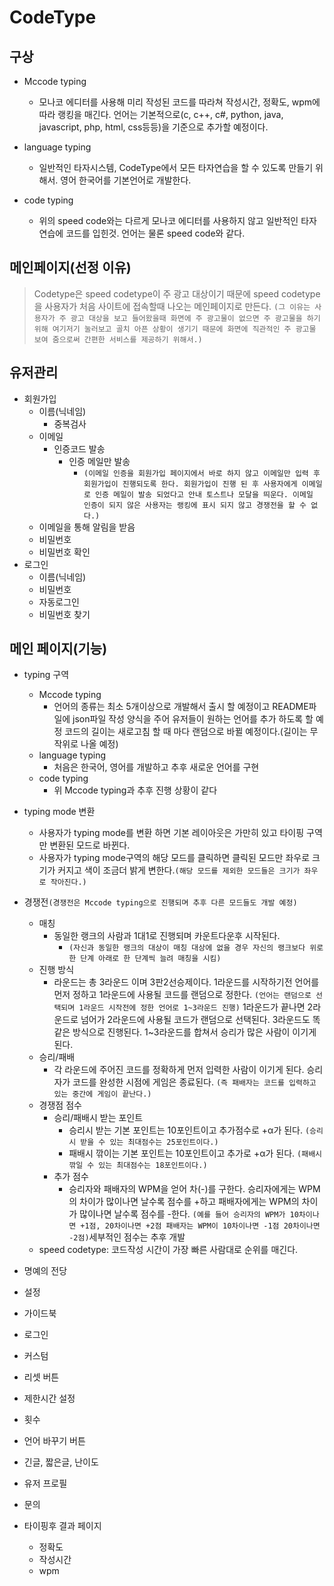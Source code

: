 # CodeType

## 구상
<!-- 사용자가 탭 이름만 보고 무엇인지 알 수 있도록 직관적이게 바꿀 것 -->
- Mccode typing
    - 모나코 에디터를 사용해 미리 작성된 코드를 따라쳐 작성시간, 정확도, wpm에 따라 랭킹을 매긴다. 언어는 기본적으로(c, c++, c#, python, java, javascript, php, html, css등등)을 기준으로 추가할 예정이다.
    
 - language typing
    - 일반적인 타자시스템, CodeType에서 모든 타자연습을 할 수 있도록 만들기 위해서. 영어 한국어를 기본언어로 개발한다.

 - code typing
    - 위의 speed code와는 다르게 모나코 에디터를 사용하지 않고 일반적인 타자연습에 코드를 입힌것. 언어는 물론 speed code와 같다.

## 메인페이지(선정 이유)
> Codetype은 speed codetype이 주 광고 대상이기 때문에 speed codetype을 사용자가 처음 사이트에 접속할때 나오는 메인페이지로 만든다.
`(그 이유는 사용자가 주 광고 대상을 보고 들어왔을때 화면에 주 광고물이 없으면 주 광고물을 하기 위해 여기저기 눌러보고 골치 아픈 상황이 생기기 때문에 화면에 직관적인 주 광고물 보여 줌으로써 간편한 서비스를 제공하기 위해서.)`

## 유저관리
- 회원가입
    - 이름(닉네임)
        - 중복검사
    - 이메일
        - 인증코드 발송 
            - 인증 메일만 발송
                - `(이메일 인증을 회원가입 페이지에서 바로 하지 않고 이메일만 입력 후 회원가입이 진행되도록 한다. 회원가입이 진행 된 후 사용자에게 이메일로 인증 메일이 발송 되었다고 안내 토스트나 모달을 띄운다. 이메일 인증이 되지 않은 사용자는 랭킹에 표시 되지 않고 경쟁전을 할 수 없다.)`
    - 이메일을 통해 알림을 받음
    - 비밀번호
    - 비밀번호 확인
- 로그인
  - 이름(닉네임)
  - 비밀번호
  - 자동로그인 
  - 비밀번호 찾기

## 메인 페이지(기능)
- typing 구역
    - Mccode typing
        - 언어의 종류는 최소 5개이상으로 개발해서 출시 할 예정이고 README파일에 json파일 작성 양식을 주어 유저들이 원하는 언어를 추가 하도록 할 예정
        코드의 길이는 새로고침 할 때 마다 랜덤으로 바뀔 예정이다.(길이는 무작위로 나올 예정)
    - language typing
        - 처음은 한국어, 영어를 개발하고 추후 새로운 언어를 구현
    - code typing
        - 위 Mccode typing과 추후 진행 상황이 같다
- typing mode 변환
    - 사용자가 typing mode를 변환 하면 기본 레이아웃은 가만히 있고 타이핑 구역만 변환된 모드로 바뀐다.
    - 사용자가 typing mode구역의 해당 모드를 클릭하면 클릭된 모드만 좌우로 크기가 커지고 색이 조금더 밝게 변한다.`(해당 모드를 제외한 모드들은 크기가 좌우로 작아진다.)`

- 경쟁전`(경쟁전은 Mccode typing으로 진행되며 추후 다른 모드들도 개발 예정)`
    - 매칭
         - 동일한 랭크의 사람과 1대1로 진행되며 카운트다운후 시작된다.
            - `(자신과 동일한 랭크의 대상이 매칭 대상에 없을 경우 자신의 랭크보다 위로 한 단계 아래로 한 단계씩 늘려 매칭을 시킴)`
    - 진행 방식
        - 라운드는 총 3라운드 이며 3판2선승제이다.
        1라운드를 시작하기전 언어를 먼저 정하고 1라운드에 사용될 코드를 랜덤으로 정한다.
        `(언어는 랜덤으로 선택되며 1라운드 시작전에 정한 언어로 1~3라운드 진행)`
        1라운드가 끝나면 2라운드로 넘어가 2라운드에 사용될 코드가 랜덤으로 선택된다.
        3라운드도 똑같은 방식으로 진행된다.
        1~3라운드를 합쳐서 승리가 많은 사람이 이기게 된다.
    - 승리/패배
        - 각 라운드에 주어진 코드를 정확하게 먼저 입력한 사람이 이기게 된다.
        승리자가 코드를 완성한 시점에 게임은 종료된다.
        `(즉 패배자는 코드를 입력하고 있는 중간에 게임이 끝난다.)`
    - 경쟁점 점수
        - 승리/패배시 받는 포인트
            - 승리시 받는 기본 포인트는 10포인트이고 추가점수로 +α가 된다.
            `(승리시 받을 수 있는 최대점수는 25포인트이다.)`
            - 패배시 깎이는 기본 포인트는 10포인트이고 추가로 +α가 된다.
            `(패배시 깎일 수 있는 최대점수는 18포인트이다.)`
        - 추가 점수
            - 승리자와 패배자의 WPM을 얻어 차(-)를 구한다.
            승리자에게는 WPM의 차이가 많이나면 날수록 점수를 +하고
            패배자에게는 WPM의 차이가 많이나면 날수록 점수를 -한다.
            `(예를 들어 승리자의 WPM가 10차이나면 +1점, 20차이나면 +2점 패배자는 WPM이 10차이나면 -1점 20차이나면 -2점)`세부적인 점수는 추후 개발


    <!-- 
    
    [ 기록 랭킹 부분 수정했으면 하는 점 ]

    전체기간랭킹, 기록일간랭킹을 만들고,
    모든 언어에서의 기록, 각 언어에 대한 기록을 볼 수 있도록 함.
    
     -->
    <!-- - 주간랭킹: 매주 지정된 코드로 실행되고 주간랭킹의 코드 길이는 중간 길이로 고정이다. -->
    <!-- - 일간랭킹: 매일 지정된 코드로 실행되고 일간랭킹의 코드 길이는 긴, 짧은, 중간 길이로 모두 가능하다. -->
    - speed codetype: 코드작성 시간이 가장 빠른 사람대로 순위를 매긴다.
    <!-- - typing practice: 정확도와 wpm을 기준으로 순위를 매긴다.
    - typing code: typing practice와 마찬가지로 정홛고와 wpm을 기준으로 순위를 매긴다. -->
- 명예의 전당
- 설정
- 가이드북 <!-- 설명이 있으면 그건 망한 페이지다. -->
- 로그인
- 커스텀
- 리셋 버튼
- 제한시간 설정
- 횟수  
- 언어 바꾸기 버튼
- 긴글, 짧은글, 난이도
- 유저 프로필
- 문의
- 타이핑후 결과 페이지
    - 정확도
    - 작성시간
    - wpm
